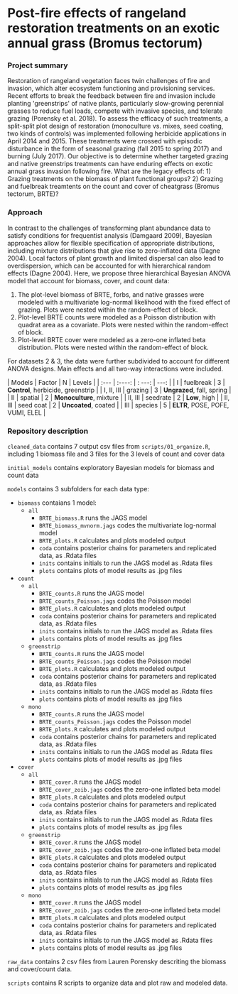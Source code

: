 # Post-fire effects of rangeland restoration treatments on an exotic annual grass (Bromus tectorum)

### Project summary
Restoration of rangeland vegetation faces twin challenges of fire and invasion, which alter ecosystem functioning and provisioning services. Recent efforts to break the feedback between fire and invasion include planting 'greenstrips' of native plants, particularly slow-growing perennial grasses to reduce fuel loads, compete with invasive species, and tolerate grazing (Porensky et al. 2018). To assess the efficacy of such treatments, a split-split plot design of restoration (monoculture vs. mixes, seed coating, two kinds of controls) was implemented following herbicide applications in April 2014 and 2015. These treatments were crossed with episodic disturbance in the form of seasonal grazing (fall 2015 to spring 2017) and burning (July 2017). Our objective is to determine whether targeted grazing and native greenstrips treatments can have enduring effects on exotic annual grass invasion following fire. What are the legacy effects of: 1) Grazing treatments on the biomass of plant functional groups? 2) Grazing and fuelbreak treamtents on the count and cover of cheatgrass (Bromus tectorum, BRTE)?

### Approach

In contrast to the challenges of transforming plant abundance data to satisfy conditions for frequentist analysis (Damgaard 2009), Bayesian approaches allow for flexible specification of appropriate distributions, including mixture distributions that give rise to zero-inflated data (Dagne 2004). Local factors of plant growth and limited dispersal can also lead to overdispersion, which can be accounted for with hierarchical random effects (Dagne 2004). Here, we propose three hierarchical Bayesian ANOVA model that account for biomass, cover, and count data:
1) The plot-level biomass of BRTE, forbs, and native grasses were modeled with a multivariate log-normal likelihood with the fixed effect of grazing. Plots were nested within the random-effect of block. 
2) Plot-level BRTE counts were modeled as a Poisson distribution with quadrat area as a covariate. Plots were nested within the random-effect of block. 
3) Plot-level BRTE cover were modeled as a zero-one inflated beta distribution. 
Plots were nested within the random-effect of block.

For datasets 2 & 3, the data were further subdivided to account for different ANOVA designs. Main effects and all two-way interactions were included. 

| Models      | Factor | N   | Levels |
| :---        |    :----:   |     : ---: |      ---: |
| I      | fuelbreak       | 3   | **Control**, herbicide, greenstrip |
| I, II, III      | grazing       | 3   | **Ungrazed**, fall, spring |
| II      | spatial       | 2   | **Monoculture**, mixture |
| II, III      | seedrate       | 2   | **Low**, high |
| II, III      | seed coat       | 2   | **Uncoated**, coated |
| III    | species       | 5   | **ELTR**, POSE, POFE, VUMI, ELEL |

### Repository description
`cleaned_data` contains 7 output csv files from `scripts/01_organize.R`, including 1 biomass file and 3 files for the 3 levels of count and cover data

`initial_models` contains exploratory Bayesian models for biomass and count data

`models` contains 3 subfolders for each data type:
  - `biomass` contaians 1 model:
    - `all`
      - `BRTE_biomass.R` runs the JAGS model
      - `BRTE_biomass_mvnorm.jags` codes the multivariate log-normal model
      - `BRTE_plots.R` calculates and plots modeled output
      - `coda` contains posterior chains for parameters and replicated data, as .Rdata files 
      - `inits` contains initials to run the JAGS model as .Rdata files 
      - `plots` contains plots of model results as .jpg files
  - `count`
    - `all`
      - `BRTE_counts.R` runs the JAGS model
      - `BRTE_counts_Poisson.jags` codes the Poisson model
      - `BRTE_plots.R` calculates and plots modeled output
      - `coda` contains posterior chains for parameters and replicated data, as .Rdata files 
      - `inits` contains initials to run the JAGS model as .Rdata files 
      - `plots` contains plots of model results as .jpg files
    - `greenstrip`
      - `BRTE_counts.R` runs the JAGS model
      - `BRTE_counts_Poisson.jags` codes the Poisson model
      - `BRTE_plots.R` calculates and plots modeled output
      - `coda` contains posterior chains for parameters and replicated data, as .Rdata files 
      - `inits` contains initials to run the JAGS model as .Rdata files 
      - `plots` contains plots of model results as .jpg files
    - `mono`
      - `BRTE_counts.R` runs the JAGS model
      - `BRTE_counts_Poisson.jags` codes the Poisson model
      - `BRTE_plots.R` calculates and plots modeled output
      - `coda` contains posterior chains for parameters and replicated data, as .Rdata files 
      - `inits` contains initials to run the JAGS model as .Rdata files 
      - `plots` contains plots of model results as .jpg files
  - `cover`
    - `all`
      - `BRTE_cover.R` runs the JAGS model
      - `BRTE_cover_zoib.jags` codes the zero-one inflated beta model
      - `BRTE_plots.R` calculates and plots modeled output
      - `coda` contains posterior chains for parameters and replicated data, as .Rdata files 
      - `inits` contains initials to run the JAGS model as .Rdata files 
      - `plots` contains plots of model results as .jpg files
    - `greenstrip`
      - `BRTE_cover.R` runs the JAGS model
      - `BRTE_cover_zoib.jags` codes the zero-one inflated beta model
      - `BRTE_plots.R` calculates and plots modeled output
      - `coda` contains posterior chains for parameters and replicated data, as .Rdata files 
      - `inits` contains initials to run the JAGS model as .Rdata files 
      - `plots` contains plots of model results as .jpg files
    - `mono`
      - `BRTE_cover.R` runs the JAGS model
      - `BRTE_cover_zoib.jags` codes the zero-one inflated beta model
      - `BRTE_plots.R` calculates and plots modeled output
      - `coda` contains posterior chains for parameters and replicated data, as .Rdata files 
      - `inits` contains initials to run the JAGS model as .Rdata files 
      - `plots` contains plots of model results as .jpg files
  

`raw_data` contains 2 csv files from Lauren Porensky descriting the biomass and cover/count data. 

`scripts` contains R scripts to organize data and plot raw and modeled data. 
